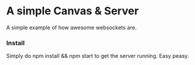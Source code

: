 <h1> A simple Canvas & Server </h1>
A simple example of how awesome websockets are.

<h3> Install </h3>
Simply do npm install && npm start to get the server running. Easy peasy.
